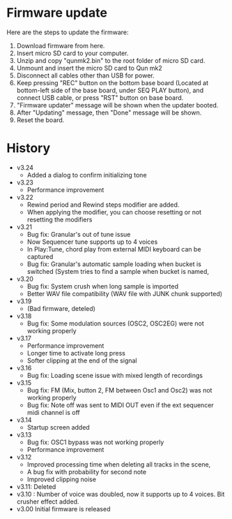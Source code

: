# Firmware update

Here are the steps to update the firmware:

1. Download firmware from here.
2. Insert micro SD card to your computer.
3. Unzip and copy "qunmk2.bin" to the root folder of micro SD card.
4. Unmount and insert the micro SD card to Qun mk2
5. Disconnect all cables other than USB for power.
6. Keep pressing "REC" button on the bottom base board (Located at bottom-left side of the base board, under SEQ PLAY button), and connect USB cable, or press "RST" button on base board.
7. "Firmware updater" message will be shown when the updater booted.
8. After "Updating" message, then "Done" message will be shown.
9. Reset the board.

# History
- v3.24
	- Added a dialog to confirm initializing tone 
- v3.23
	- Performance improvement
- v3.22
	- Rewind period and Rewind steps modifier are added.
	- When applying the modifier, you can choose resetting or not resetting the modifiers
- v3.21
	- Bug fix: Granular's out of tune issue
	- Now Sequencer tune supports up to 4 voices
	- In Play:Tune, chord play from external MIDI keyboard can be captured
	- Bug fix: Granular's automatic sample loading when bucket is switched (System tries to find a sample when bucket is named,
- v3.20
	- Bug fix: System crush when long sample is imported
	- Better WAV file compatibility (WAV file with JUNK chunk supported) 
- v3.19
	- (Bad firmware, deteled)	 
- v3.18
	- Bug fix: Some modulation sources (OSC2, OSC2EG) were not working properly
- v3.17
	- Performance improvement
	- Longer time to activate long press
	- Softer clipping at the end of the signal
- v3.16
	- Bug fix: Loading scene issue with mixed length of recordings
- v3.15
	- Bug fix: FM (Mix, button 2, FM between Osc1 and Osc2) was not working properly	
	- Bug fix: Note off was sent to MIDI OUT even if the ext sequencer midi channel is off
- v3.14
	- Startup screen added
- v3.13
	- Bug fix:  OSC1 bypass was not working properly
	- Performance improvement
- v3.12
	- Improved processing time when deleting all tracks in the scene,
	- A bug fix with probability for second note
	- Improved clipping noise
- v3.11: Deleted
- v3.10 : Number of voice was doubled, now it supports up to 4 voices. Bit crusher effect added.
- v3.00 Initial firmware is released